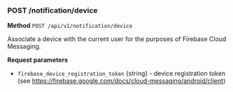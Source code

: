 ### POST /notification/device ###

**Method** `POST /api/v1/notification/device`

Associate a device with the current user for the purposes of Firebase Cloud Messaging.

**Request parameters**

* `firebase_device_registration_token` {string} - device registration token (see https://firebase.google.com/docs/cloud-messaging/android/client)
